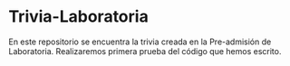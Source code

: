 # Trivia-Laboratoria
En este repositorio se encuentra la trivia creada en la Pre-admisión de Laboratoria.
Realizaremos primera prueba del código que hemos escrito.
